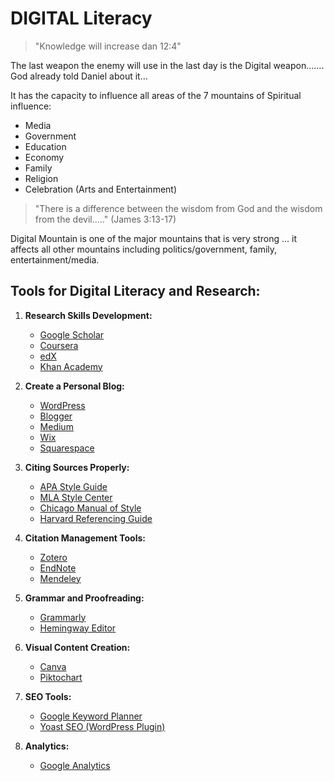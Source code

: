 # DIGITAL Literacy

> "Knowledge will increase dan 12:4"

The last weapon the enemy will use in the last day is the Digital weapon……. God already told Daniel about it…

It has the capacity to influence all areas of the 7 mountains of Spiritual influence:

- Media
- Government
- Education
- Economy
- Family
- Religion
- Celebration (Arts and Entertainment)

> "There is a difference between the wisdom from God and the wisdom from the devil….." (James 3:13-17)

Digital Mountain is one of the major mountains that is very strong … it affects all other mountains including politics/government, family, entertainment/media.
   
## Tools for Digital Literacy and Research:

1. **Research Skills Development:**
   - [Google Scholar](https://scholar.google.com/)
   - [Coursera](https://www.coursera.org/)
   - [edX](https://www.edx.org/)
   - [Khan Academy](https://www.khanacademy.org/)

2. **Create a Personal Blog:**
   - [WordPress](https://wordpress.com/)
   - [Blogger](https://www.blogger.com/)
   - [Medium](https://medium.com/)
   - [Wix](https://www.wix.com/)
   - [Squarespace](https://www.squarespace.com/)

3. **Citing Sources Properly:**
   - [APA Style Guide](https://apastyle.apa.org/)
   - [MLA Style Center](https://style.mla.org/)
   - [Chicago Manual of Style](https://www.chicagomanualofstyle.org/home.html)
   - [Harvard Referencing Guide](https://library.unimelb.edu.au/recite)

4. **Citation Management Tools:**
   - [Zotero](https://www.zotero.org/)
   - [EndNote](https://endnote.com/)
   - [Mendeley](https://www.mendeley.com/)

5. **Grammar and Proofreading:**
   - [Grammarly](https://www.grammarly.com/)
   - [Hemingway Editor](https://hemingwayapp.com/)

6. **Visual Content Creation:**
   - [Canva](https://www.canva.com/)
   - [Piktochart](https://piktochart.com/)

7. **SEO Tools:**
   - [Google Keyword Planner](https://ads.google.com/intl/en_in/home/tools/keyword-planner/)
   - [Yoast SEO (WordPress Plugin)](https://yoast.com/wordpress/plugins/seo/)

8. **Analytics:**
   - [Google Analytics](https://analytics.google.com/)
